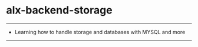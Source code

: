 # alx-backend-storage

---

* Learning how to handle storage and databases with MYSQL and more

---
